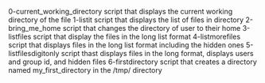 0-current_working_directory script that displays the current working directory of the file
1-listit script that displays the list of files in directory
2-bring_me_home script that changes the directory of user to their home
3-listfiles script that display the files in the long list format
4-listmorefiles script that displays files in the long list format including the hidden ones
5-listfilesdigitonly script thast displays files in the long format, displays users and group id, and hidden files
6-firstdirectory script that creates a directory named my_first_directory in the /tmp/ directory
